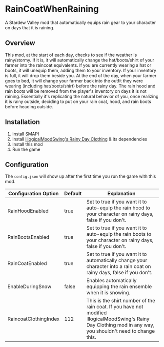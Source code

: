 # RainCoatWhenRaining
A Stardew Valley mod that automatically equips rain gear to your character on days that it is raining. 

## Overview
This mod, at the start of each day, checks to see if the weather is rainy/stormy. If it is, it will automatically change the hat/boots/shirt of your farmer into the raincoat equivalents. If you are currently wearing a hat or boots, it will unequip them, adding them to your inventory. If your inventory is full, it will drop them beside you. At the end of the day, when your farmer goes to bed, it will change your farmer back into the outfit they were wearing (including hat/boots/shirt) before the rainy day. The rain hood and rain boots will be removed from the player's inventory on days it is not raining. 
Essentially it's replicating the natural behavior of you, once realizing it is rainy outside, deciding to put on your rain coat, hood, and rain boots before heading outside. 

## Installation

1. Install SMAPI
2. Install [IllogicalMoodSwing's Rainy Day Clothing](https://www.nexusmods.com/stardewvalley/mods/1825) & its dependencies
3. Install this mod
4. Run the game

## Configuration 

The `config.json` will show up after the first time you run the game with this mod. 

| Configuration Option  | Default | Explanation                                                                                                                                                     |
|-----------------------|---------|-----------------------------------------------------------------------------------------------------------------------------------------------------------------|
| RainHoodEnabled       | true    | Set to true if you want it to auto-equip the rain hood to your character on rainy days, false if you don't.                                                     |
| RainBootsEnabled      | true    | Set to true if you want it to auto-equip the rain boots to your character on rainy days, false if you don't.                                                    |
| RainCoatEnabled       | true    | Set to true if you want it to automatically change your character into a rain coat on rainy days, false if you don't.                                           |
| EnableDuringSnow      | false   | Enables automatically equipping the rain ensemble when it is snowing.                                                                                           |
| RaincoatClothingIndex | 112     | This is the shirt number of the rain coat. If you have not modified  IllogicalMoodSwing﻿'s Rainy Day Clothing mod in any way, you shouldn't need to change this. |

